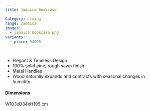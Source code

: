```yaml
---
title: Jamaica Bookcase

Category: Living
range: Jamaica
images:
  - jamaica bookcase.png
variants:
  - price: 54900

---
```

* Elegant & Timeless Design
* 100% solid pine, rough sawn finish
* Metal Handles
* Wood naturally expands and contracts with seasonal changes in humidity

#### Dimensions
W103xD34xH195 cm
